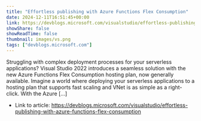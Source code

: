 ```yaml
---
title: "Effortless publishing with Azure Functions Flex Consumption"
date: 2024-12-11T16:51:45+00:00
link: https://devblogs.microsoft.com/visualstudio/effortless-publishing-with-azure-functions-flex-consumption
showShare: false
showReadTime: false
thumbnail: images/vs.png
tags: ["devblogs.microsoft.com"]
---
```

Struggling with complex deployment processes for your serverless applications? Visual Studio 2022 introduces a seamless solution with the new Azure Functions Flex Consumption hosting plan, now generally available. Imagine a world where deploying your serverless applications to a hosting plan that supports fast scaling and VNet is as simple as a right-click. With the Azure […]

- Link to article: https://devblogs.microsoft.com/visualstudio/effortless-publishing-with-azure-functions-flex-consumption